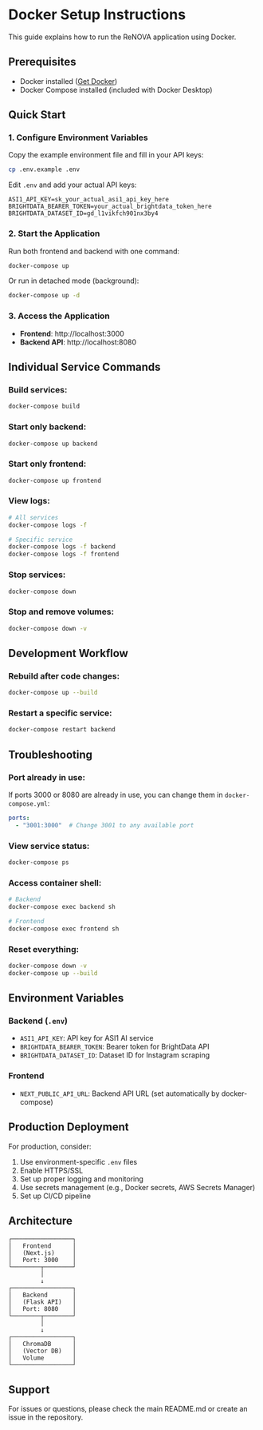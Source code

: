 # Docker Setup Instructions

This guide explains how to run the ReNOVA application using Docker.

## Prerequisites

- Docker installed ([Get Docker](https://docs.docker.com/get-docker/))
- Docker Compose installed (included with Docker Desktop)

## Quick Start

### 1. Configure Environment Variables

Copy the example environment file and fill in your API keys:

```bash
cp .env.example .env
```

Edit `.env` and add your actual API keys:

```env
ASI1_API_KEY=sk_your_actual_asi1_api_key_here
BRIGHTDATA_BEARER_TOKEN=your_actual_brightdata_token_here
BRIGHTDATA_DATASET_ID=gd_l1vikfch901nx3by4
```

### 2. Start the Application

Run both frontend and backend with one command:

```bash
docker-compose up
```

Or run in detached mode (background):

```bash
docker-compose up -d
```

### 3. Access the Application

- **Frontend**: http://localhost:3000
- **Backend API**: http://localhost:8080

## Individual Service Commands

### Build services:
```bash
docker-compose build
```

### Start only backend:
```bash
docker-compose up backend
```

### Start only frontend:
```bash
docker-compose up frontend
```

### View logs:
```bash
# All services
docker-compose logs -f

# Specific service
docker-compose logs -f backend
docker-compose logs -f frontend
```

### Stop services:
```bash
docker-compose down
```

### Stop and remove volumes:
```bash
docker-compose down -v
```

## Development Workflow

### Rebuild after code changes:
```bash
docker-compose up --build
```

### Restart a specific service:
```bash
docker-compose restart backend
```

## Troubleshooting

### Port already in use:
If ports 3000 or 8080 are already in use, you can change them in `docker-compose.yml`:

```yaml
ports:
  - "3001:3000"  # Change 3001 to any available port
```

### View service status:
```bash
docker-compose ps
```

### Access container shell:
```bash
# Backend
docker-compose exec backend sh

# Frontend
docker-compose exec frontend sh
```

### Reset everything:
```bash
docker-compose down -v
docker-compose up --build
```

## Environment Variables

### Backend (`.env`)
- `ASI1_API_KEY`: API key for ASI1 AI service
- `BRIGHTDATA_BEARER_TOKEN`: Bearer token for BrightData API
- `BRIGHTDATA_DATASET_ID`: Dataset ID for Instagram scraping

### Frontend
- `NEXT_PUBLIC_API_URL`: Backend API URL (set automatically by docker-compose)

## Production Deployment

For production, consider:

1. Use environment-specific `.env` files
2. Enable HTTPS/SSL
3. Set up proper logging and monitoring
4. Use secrets management (e.g., Docker secrets, AWS Secrets Manager)
5. Set up CI/CD pipeline

## Architecture

```
┌─────────────────┐
│   Frontend      │
│   (Next.js)     │
│   Port: 3000    │
└────────┬────────┘
         │
         ↓
┌─────────────────┐
│   Backend       │
│   (Flask API)   │
│   Port: 8080    │
└────────┬────────┘
         │
         ↓
┌─────────────────┐
│   ChromaDB      │
│   (Vector DB)   │
│   Volume        │
└─────────────────┘
```

## Support

For issues or questions, please check the main README.md or create an issue in the repository.
